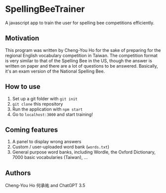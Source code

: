 # SpellingBeeTrainer
A javascript app to train the user for spelling bee competitions efficiently.

## Motivation
This program was written by Cheng-You Ho for the sake of preparing for the regional English vocabulary competition in Taiwan. The competition format is very similar to that of the Spelling Bee in the US, though the answer is written on paper and there are a lot of questions to be answered. Basically, it's an exam version of the National Spelling Bee.

## How to use
1. Set up a git folder with `git init`
2. `git clone` this repository
3. Run the application with `npm start`
4. Go to `localhost:3000` and start training!

## Coming features
1. A panel to display wrong answers
2. Custom / user-uploaded word bank (`words.txt`)
3. General purpose word banks, including Wordle, the Oxford Dictionary, 7000 basic vocabularies (Taiwan), ...

## Authors
Cheng-You Ho 何承祐 and ChatGPT 3.5

